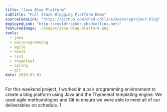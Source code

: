 ```yaml
---
title: "Java Blog Platform"
subtitle: "Full Stack Blogging Platform Demo"
sourceCodeLink: "https://github.com/chad-collins/masteryproject-blog"
deployedLink: "http://covidtracker.chadcollins.net/"
featuredImage: ./images/java-blog-platform.png
tools:
  - java
  - pairprogramming
  - agile
  - html5
  - css3
  - thymeleaf
  - spring
  - git
date: 2019-03-01
---
```


For this weekend project, I worked in a pair programming environment to create a blog platform using Java and the Thymeleaf templating engine. We used agile methodologies and Git to ensure we were able to meet all of our deliverables on schedule.
1
